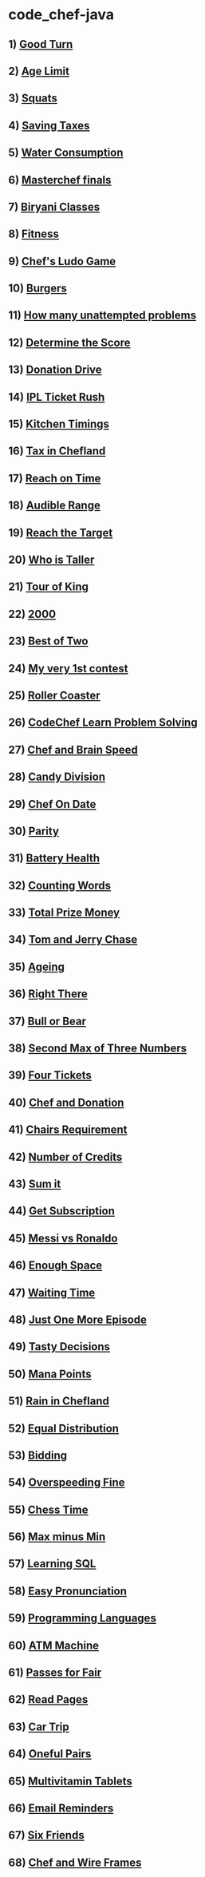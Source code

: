 # code_chef-java

## 1) [Good Turn](https://github.com/Harshak-1744/code_chef-java/blob/main/Good%20Turn)
## 2) [Age Limit](https://github.com/Harshak-1744/code_chef-java/blob/main/Age%20Limit)
## 3) [Squats](https://github.com/Harshak-1744/code_chef-java/blob/main/Squats)
## 4) [Saving Taxes](https://github.com/Harshak-1744/code_chef-java/blob/main/Saving_Taxes)
## 5) [Water Consumption](https://github.com/Harshak-1744/code_chef-java/blob/main/Water%20Consumption)
## 6) [Masterchef finals](https://github.com/Harshak-1744/code_chef-java/blob/main/Masterchef%20finals)
## 7) [Biryani Classes](https://github.com/Harshak-1744/code_chef-java/blob/main/Biryani%20classes)
## 8) [Fitness](https://github.com/Harshak-1744/code_chef-java/blob/main/Fitness)
## 9) [Chef's Ludo Game](https://github.com/Harshak-1744/code_chef-java/blob/main/Chef%20Plays%20Ludo)
## 10) [Burgers](https://github.com/Harshak-1744/code_chef-java/blob/main/Burgers)
## 11) [How many unattempted problems](https://github.com/Harshak-1744/code_chef-java/blob/main/How%20many%20unattempted%20problems)
## 12) [Determine the Score](https://github.com/Harshak-1744/code_chef-java/blob/main/Determine%20the%20Score)
## 13) [Donation Drive](https://github.com/Harshak-1744/code_chef-java/blob/main/Donation%20Drive)
## 14) [IPL Ticket Rush](https://github.com/Harshak-1744/code_chef-java/blob/main/IPL%20Ticket%20Rush)
## 15) [Kitchen Timings](https://github.com/Harshak-1744/code_chef-java/blob/main/Kitchen%20Timings)
## 16) [Tax in Chefland](https://github.com/Harshak-1744/code_chef-java/blob/main/Tax%20in%20Chefland)
## 17) [Reach on Time](https://github.com/Harshak-1744/code_chef-java/blob/main/Reach%20on%20Time)
## 18) [Audible Range](https://github.com/Harshak-1744/code_chef-java/blob/main/Audible%20Range)
## 19) [Reach the Target](https://github.com/Harshak-1744/code_chef-java/blob/main/Reach%20the%20Target)
## 20) [Who is Taller](https://github.com/Harshak-1744/code_chef-java/blob/main/Who%20is%20taller!)
## 21) [Tour of King](https://github.com/Harshak-1744/code_chef-java/blob/main/Tour%20of%20King)
## 22) [2000](https://github.com/Harshak-1744/code_chef-java/blob/main/2000)
## 23) [Best of Two](https://github.com/Harshak-1744/code_chef-java/blob/main/Best%20of%20Two)
## 24) [My very 1st contest](https://github.com/Harshak-1744/code_chef-java/blob/main/My%20very%201st%20contest!)
## 25) [Roller Coaster](https://github.com/Harshak-1744/code_chef-java/blob/main/Roller%20Coaster)
## 26) [CodeChef Learn Problem Solving](https://github.com/Harshak-1744/code_chef-java/blob/main/CodeChef%20Learn%20Problem%20Solving)
## 27) [Chef and Brain Speed](https://github.com/Harshak-1744/code_chef-java/blob/main/Chef%20and%20Brain%20Speed)
## 28) [Candy Division](https://github.com/Harshak-1744/code_chef-java/blob/main/Candy%20Division)
## 29) [Chef On Date](https://github.com/Harshak-1744/code_chef-java/blob/main/Chef%20On%20Date)
## 30) [Parity](https://github.com/Harshak-1744/code_chef-java/blob/main/Parity)
## 31) [Battery Health](https://github.com/Harshak-1744/code_chef-java/blob/main/Battery%20Health)
## 32) [Counting Words](https://github.com/Harshak-1744/code_chef-java/blob/main/Counting%20Words)
## 33) [Total Prize Money](https://github.com/Harshak-1744/code_chef-java/blob/main/Total%20Prize%20Money)
## 34) [Tom and Jerry Chase](https://github.com/Harshak-1744/code_chef-java/blob/main/Tom%20and%20Jerry%20Chase)
## 35) [Ageing](https://github.com/Harshak-1744/code_chef-java/blob/main/Ageing)
## 36) [Right There](https://github.com/Harshak-1744/code_chef-java/blob/main/Right%20There)
## 37) [Bull or Bear](https://github.com/Harshak-1744/code_chef-java/blob/main/Bull%20or%20Bear)
## 38) [Second Max of Three Numbers](https://github.com/Harshak-1744/code_chef-java/blob/main/Second%20Max%20of%20Three%20Numbers)
## 39) [Four Tickets](https://github.com/Harshak-1744/code_chef-java/blob/main/Four%20Tickets)
## 40) [Chef and Donation](https://github.com/Harshak-1744/code_chef-java/blob/main/Chef%20and%20Donation)
## 41) [Chairs Requirement](https://github.com/Harshak-1744/code_chef-java/blob/main/Chairs%20Requirement)
## 42) [Number of Credits](https://github.com/Harshak-1744/code_chef-java/blob/main/Number%20of%20Credits)
## 43) [Sum it](https://github.com/Harshak-1744/code_chef-java/blob/main/Sum%20it)
## 44) [Get Subscription](https://github.com/Harshak-1744/code_chef-java/blob/main/Get%20Subscription)
## 45) [Messi vs Ronaldo](https://github.com/Harshak-1744/code_chef-java/blob/main/Messi%20vs%20Ronaldo)
## 46) [Enough Space](https://github.com/Harshak-1744/code_chef-java/blob/main/Enough%20Space)
## 47) [Waiting Time](https://github.com/Harshak-1744/code_chef-java/blob/main/Waiting%20Time)
## 48) [Just One More Episode](https://github.com/Harshak-1744/code_chef-java/blob/main/Just%20One%20More%20Episode)
## 49) [Tasty Decisions](https://github.com/Harshak-1744/code_chef-java/blob/main/Tasty%20Decisions)
## 50) [Mana Points](https://github.com/Harshak-1744/code_chef-java/blob/main/Mana%20Points)
## 51) [Rain in Chefland](https://github.com/Harshak-1744/code_chef-java/blob/main/Rain%20in%20Chefland)
## 52) [Equal Distribution](https://github.com/Harshak-1744/code_chef-java/blob/main/Equal%20Distribution)
## 53) [Bidding](https://github.com/Harshak-1744/code_chef-java/blob/main/Bidding)
## 54) [Overspeeding Fine](https://github.com/Harshak-1744/code_chef-java/blob/main/Overspeeding%20Fine)
## 55) [Chess Time](https://github.com/Harshak-1744/code_chef-java/blob/main/Chess%20Time)
## 56) [Max minus Min](https://github.com/Harshak-1744/code_chef-java/blob/main/Max%20minus%20Min)
## 57) [Learning SQL](https://github.com/Harshak-1744/code_chef-java/blob/main/Learning%20SQL)
## 58) [Easy Pronunciation](https://github.com/Harshak-1744/code_chef-java/blob/main/Easy%20Pronunciation)
## 59) [Programming Languages](https://github.com/Harshak-1744/code_chef-java/blob/main/Programming%20Languages)
## 60) [ATM Machine](https://github.com/Harshak-1744/code_chef-java/blob/main/ATM%20Machine)
## 61) [Passes for Fair](https://github.com/Harshak-1744/code_chef-java/blob/main/Passes%20for%20Fair)
## 62) [Read Pages](https://github.com/Harshak-1744/code_chef-java/blob/main/Read%20Pages) 
## 63) [Car Trip](https://github.com/Harshak-1744/code_chef-java/blob/main/Car%20Trip)
## 64) [Oneful Pairs](https://github.com/Harshak-1744/code_chef-java/blob/main/Oneful%20Pairs)
## 65) [Multivitamin Tablets](https://github.com/Harshak-1744/code_chef-java/blob/main/Multivitamin%20Tablets)
## 66) [Email Reminders](https://github.com/Harshak-1744/code_chef-java/blob/main/Email%20Reminders)
## 67) [Six Friends](https://github.com/Harshak-1744/code_chef-java/blob/main/Six%20Friends)
## 68) [Chef and Wire Frames](https://github.com/Harshak-1744/code_chef-java/blob/main/Chef%20and%20Wire%20Frames)
